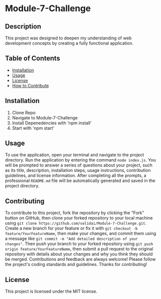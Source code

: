 
# Module-7-Challenge

## Description
This project was designed to deepen my understanding of web development concepts by creating a fully functional application.

## Table of Contents

- [Installation](#installation)
- [Usage](#usage)
- [License](#license)
- [How to Contribute](#how-to-contribute)


## Installation
1. Clone Repo 
2. Navigate to Module-7-Challenge 
3. Install Depenedencies with 'npm install' 
4. Start with 'npm start'

## Usage
To use the application, open your terminal and navigate to the project directory. 
Run the application by entering the command `node index.js`. 
You will be prompted to answer a series of questions about your project, such as its title, description, installation steps, usage instructions, contribution guidelines, and license information. 
After completing all the prompts, a professional `README.md` file will be automatically generated and saved in the project directory.

## Contributing
To contribute to this project, fork the repository by clicking the "Fork" button on GitHub, then clone your forked repository to your local machine using `git clone https://github.com/validai/Module-7-Challenge.git`. 
Create a new branch for your feature or fix it with `git checkout -b feature/YourFeatureName`, then make your changes, and commit them using a message like `git commit -m "Add detailed description of your changes"`. 
Then push your branch to your forked repository using `git push origin feature/YourFeatureName`, then submit a pull request to the original repository with details about your changes and why you think they should be merged. 
Contributions and feedback are always welcome! 
Please follow the project's coding standards and guidelines. 
Thanks for contributing!

## License
This project is licensed under the MIT license.
    